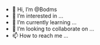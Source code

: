 - 👋 Hi, I’m @Bodms
- 👀 I’m interested in ...
- 🌱 I’m currently learning ...
- 💞️ I’m looking to collaborate on ...
- 📫 How to reach me ...

<!---
Bodms/Bodms is a ✨ special ✨ repository because its `README.md` (this file) appears on your GitHub profile.
You can click the Preview link to take a look at your changes.
--->
